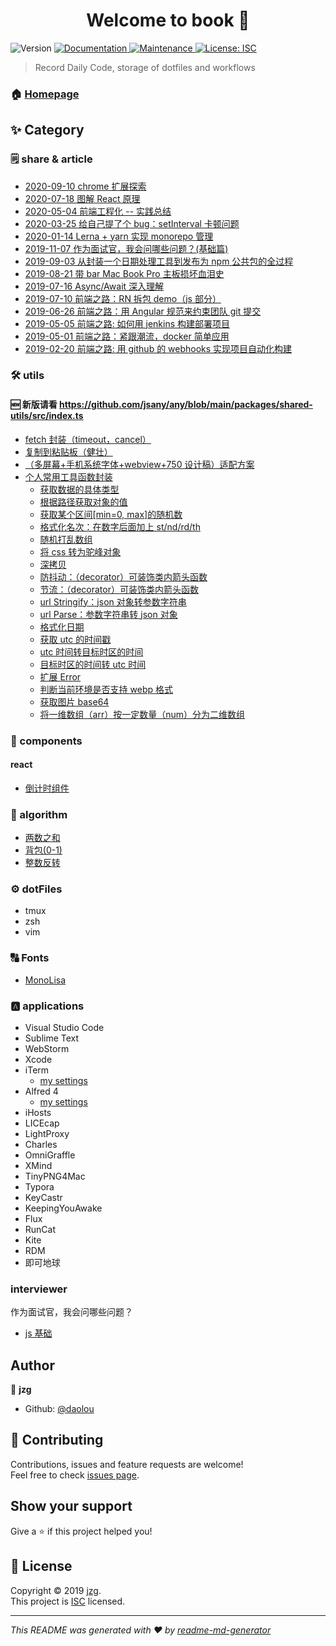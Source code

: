 <h1 align="center">Welcome to book 👋</h1>
<p>
  <img alt="Version" src="https://img.shields.io/npm/v/book.svg">
  <a href="https://github.com/daolou/book#readme">
    <img alt="Documentation" src="https://img.shields.io/badge/documentation-yes-brightgreen.svg" target="_blank" />
  </a>
  <a href="https://github.com/daolou/book/graphs/commit-activity">
    <img alt="Maintenance" src="https://img.shields.io/badge/Maintained%3F-yes-green.svg" target="_blank" />
  </a>
  <a href="https://github.com/daolou/book/blob/master/LICENSE">
    <img alt="License: ISC" src="https://img.shields.io/badge/License-ISC-yellow.svg" target="_blank" />
  </a>
</p>

> Record Daily Code, storage of dotfiles and workflows

### 🏠 [Homepage](https://github.com/daolou/book#readme)

## ✨ Category

### 🗒 share & article

- [2020-09-10 chrome 扩展探索](./share/15.chrome_extension.md)
- [2020-07-18 图解 React 原理](./share/14.react.md)
- [2020-05-04 前端工程化 -- 实践总结](./share/12.engineering.md)
- [2020-03-25 给自己提了个 bug：setInterval 卡顿问题](./share/11.setInterval.md)
- [2020-01-14 Lerna + yarn 实现 monorepo 管理](./share/10.monorepo.md)
- [2019-11-07 作为面试官，我会问哪些问题？(基础篇)](./share/09.interviewer_js.md)
- [2019-09-03 从封装一个日期处理工具到发布为 npm 公共包的全过程](./share/08.npmPublish.md)
- [2019-08-21 带 bar Mac Book Pro 主板损坏血泪史](./share/07.workflow.md)
- [2019-07-16 Async/Await 深入理解](./share/06.async_await.md)
- [2019-07-10 前端之路：RN 拆包 demo（js 部分）](./share/05.rnBundles.md)
- [2019-06-26 前端之路：用 Angular 规范来约束团队 git 提交](./share/04.commitmsg.md)
- [2019-05-05 前端之路: 如何用 jenkins 构建部署项目](./share/03.jenkins.md)
- [2019-05-01 前端之路：紧跟潮流，docker 简单应用](./share/02.docker.md)
- [2019-02-20 前端之路: 用 github 的 webhooks 实现项目自动化构建](./share/01.webhooks.md)

### 🛠 utils

#### 🆕 新版请看 <https://github.com/jsany/any/blob/main/packages/shared-utils/src/index.ts>

- [fetch 封装（timeout，cancel）](./utils/_fetch.js)
- [复制到粘贴板（健壮）](./utils/copy2clipboard.js)
- [（多屏幕+手机系统字体+webview+750 设计稿）适配方案](./utils/rem.js)
- [个人常用工具函数封装](./utils/index.js)
  - [获取数据的具体类型](./utils/getDataType.js)
  - [根据路径获取对象的值](./utils/getValue.js)
  - [获取某个区间[min=0, max]的随机数](./utils/generateRandom.js)
  - [格式化名次：在数字后面加上 st/nd/rd/th](./utils/ordinalSuffixOf.js)
  - [随机打乱数组](./utils/shuffle.js)
  - [将 css 转为驼峰对象](./utils/css2obj.js)
  - [深拷贝](./utils/deepClone.js)
  - [防抖动：（decorator）可装饰类内箭头函数](./utils/debounceNext.js)
  - [节流：（decorator）可装饰类内箭头函数](./utils/throttleNext.js)
  - [url Stringify：json 对象转参数字符串](./utils/qsStringify.js)
  - [url Parse：参数字符串转 json 对象](./utils/qsParse.js)
  - [格式化日期](./utils/dateFormat.js)
  - [获取 utc 的时间戳](./utils/UTCTimestamp.js)
  - [utc 时间转目标时区的时间](./utils/UTC2Target.js)
  - [目标时区的时间转 utc 时间](./utils/Target2UTC.js)
  - [扩展 Error](./utils/MyError.js)
  - [判断当前环境是否支持 webp 格式](./utils/isSupportWebp.js)
  - [获取图片 base64](./utils/getBase64.js)
  - [将一维数组（arr）按一定数量（num）分为二维数组](./utils/antiFlat.js)

### 🎨 components

#### react

- [倒计时组件](https://jsany.github.io/rc/countdown)

### 🧠 algorithm

- [两数之和](./algorithm/1.两数之和.js)
- [背包(0-1)](./algorithm/2.背包(0-1).js)
- [整数反转](./algorithm/3.整数反转.js)

### ⚙️ dotFiles

- tmux
- zsh
- vim

### 🔠 Fonts

- [MonoLisa](./fonts/MonoLisa%20Font/)

### 🅰 applications

- Visual Studio Code
- Sublime Text
- WebStorm
- Xcode
- iTerm
  - [my settings](./iterm2/profile/Default.json)
- Alfred 4
  - [my settings](./alfred/Alfred.alfredpreferences/)
- iHosts
- LICEcap
- LightProxy
- Charles
- OmniGraffle
- XMind
- TinyPNG4Mac
- Typora
- KeyCastr
- KeepingYouAwake
- Flux
- RunCat
- Kite
- RDM
- 即可地球

### interviewer

作为面试官，我会问哪些问题？

- [js 基础](./share/09.interviewer_js.md)

## Author

👤 **jzg**

- Github: [@daolou](https://github.com/daolou)

## 🤝 Contributing

Contributions, issues and feature requests are welcome!<br />Feel free to check [issues page](https://github.com/daolou/book/issues).

## Show your support

Give a ⭐️ if this project helped you!

## 📝 License

Copyright © 2019 [jzg](https://github.com/daolou).<br />
This project is [ISC](https://github.com/daolou/book/blob/master/LICENSE) licensed.

---

_This README was generated with ❤️ by [readme-md-generator](https://github.com/kefranabg/readme-md-generator)_

